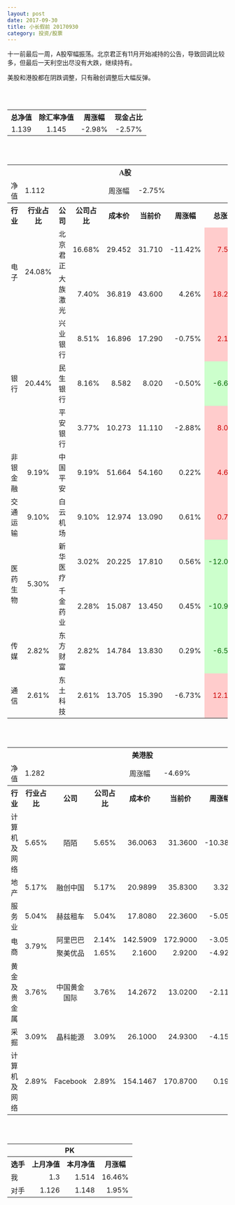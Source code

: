 ```yaml
---
layout: post
date: 2017-09-30
title: 小长假前 20170930
category: 投资/股票
---
```


十一前最后一周，A股窄幅振荡。北京君正有11月开始减持的公告，导致回调比较多，但最后一天利空出尽没有大跌，继续持有。

美股和港股都在阴跌调整，只有融创调整后大幅反弹。

<br/>
<br/>

<table cellspacing="0" border="0">
	<tr>
		<th height="17" align="center"><font face="Noto Sans CJK SC Regular">总净值</font></th>
		<th align="center"><font face="Noto Sans CJK SC Regular">除汇率净值</font></th>
		<th align="center"><font face="Noto Sans CJK SC Regular">周涨幅</font></th>
		<th align="center" valign="middle"><font face="Noto Sans CJK SC Regular">现金占比</font></th>
	</tr>
	<tr>
		<td height="17" align="center" sdval="1.139" sdnum="1033;0;0.000">1.139</td>
		<td align="center" sdval="1.145" sdnum="1033;0;0.000">1.145</td>
		<td align="center" sdval="-0.0298" sdnum="1033;0;0.00%">-2.98%</td>
		<td align="center" sdval="-0.0257" sdnum="1033;0;0.00%">-2.57%</td>
	</tr>
</table>
<br />
<br />
<table>
	<tr>
		<th colspan="8"  height="21" align="center" valign="middle"><font face="Noto Sans CJK SC Regular">A股</font></th>
		</tr>
	<tr>
		<td height="17" align="center"><font face="Noto Sans CJK SC Regular">净值</font></td>
		<td colspan="3"  align="left" valign="middle" sdval="1.112" sdnum="1033;">1.112</td>
		<td align="center"><font face="Noto Sans CJK SC Regular">周涨幅</font></td>
		<td colspan="3"  align="left" valign="middle" sdval="-0.0275" sdnum="1033;0;0.00%">-2.75%</td>
		</tr>
	<tr>
		<th height="21" align="center" valign="middle"><font face="Noto Sans CJK SC Regular">行业</font></th>
		<th align="center" valign="middle"><font face="Noto Sans CJK SC Regular">行业占比</font></th>
		<th align="center"><font face="Noto Sans CJK SC Regular">公司</font></th>
		<th align="center"><font face="Noto Sans CJK SC Regular">公司占比</font></th>
		<th align="center"><font face="Noto Sans CJK SC Regular">成本价</font></th>
		<th align="center"><font face="Noto Sans CJK SC Regular">当前价</font></th>
		<th align="center"><font face="Noto Sans CJK SC Regular">周涨幅</font></th>
		<th align="center"><font face="Noto Sans CJK SC Regular">总涨幅</font></th>
	</tr>
	<tr>
		<td rowspan="2"  height="34" align="center" valign="middle"><font face="Noto Sans CJK SC Regular">电子</font></td>
		<td rowspan="2"  align="center" valign="middle" sdval="0.2408" sdnum="1033;0;0.00%">24.08%</td>
		<td align="left"><font face="Noto Sans CJK SC Regular">北京君正</font></td>
		<td align="right" sdval="0.1668" sdnum="1033;0;0.00%">16.68%</td>
		<td align="right" sdval="29.452" sdnum="1033;0;0.000">29.452</td>
		<td align="right" sdval="31.71" sdnum="1033;0;0.000">31.710</td>
		<td align="right" sdval="-0.1142" sdnum="1033;0;0.00%">-11.42%</td>
		<td align="right" bgcolor="#FFCCCC" sdval="0.0752671193806871" sdnum="1033;0;0.00%"><font color="#CC0000">7.53%</font></td>
	</tr>
	<tr>
		<td align="left"><font face="Noto Sans CJK SC Regular">大族激光</font></td>
		<td align="right" sdval="0.074" sdnum="1033;0;0.00%">7.40%</td>
		<td align="right" sdval="36.819" sdnum="1033;0;0.000">36.819</td>
		<td align="right" sdval="43.6" sdnum="1033;0;0.000">43.600</td>
		<td align="right" sdval="0.0426" sdnum="1033;0;0.00%">4.26%</td>
		<td align="right" bgcolor="#FFCCCC" sdval="0.182771215948288" sdnum="1033;0;0.00%"><font color="#CC0000">18.28%</font></td>
	</tr>
	<tr>
		<td rowspan="3"  height="51" align="center" valign="middle"><font face="Noto Sans CJK SC Regular">银行</font></td>
		<td rowspan="3"  align="center" valign="middle" sdval="0.2044" sdnum="1033;0;0.00%">20.44%</td>
		<td align="left"><font face="Noto Sans CJK SC Regular">兴业银行</font></td>
		<td align="right" sdval="0.0851" sdnum="1033;0;0.00%">8.51%</td>
		<td align="right" sdval="16.896" sdnum="1033;0;0.000">16.896</td>
		<td align="right" sdval="17.29" sdnum="1033;0;0.000">17.290</td>
		<td align="right" sdval="-0.0075" sdnum="1033;0;0.00%">-0.75%</td>
		<td align="right" bgcolor="#FFCCCC" sdval="0.0219191287878786" sdnum="1033;0;0.00%"><font color="#CC0000">2.19%</font></td>
	</tr>
	<tr>
		<td align="left"><font face="Noto Sans CJK SC Regular">民生银行</font></td>
		<td align="right" sdval="0.0816" sdnum="1033;0;0.00%">8.16%</td>
		<td align="right" sdval="8.582" sdnum="1033;0;0.000">8.582</td>
		<td align="right" sdval="8.02" sdnum="1033;0;0.000">8.020</td>
		<td align="right" sdval="-0.005" sdnum="1033;0;0.00%">-0.50%</td>
		<td align="right" bgcolor="#CCFFCC" sdval="-0.0668859007224425" sdnum="1033;0;0.00%"><font color="#006600">-6.69%</font></td>
	</tr>
	<tr>
		<td align="left"><font face="Noto Sans CJK SC Regular">平安银行</font></td>
		<td align="right" sdval="0.0377" sdnum="1033;0;0.00%">3.77%</td>
		<td align="right" sdval="10.273" sdnum="1033;0;0.000">10.273</td>
		<td align="right" sdval="11.11" sdnum="1033;0;0.000">11.110</td>
		<td align="right" sdval="-0.0288" sdnum="1033;0;0.00%">-2.88%</td>
		<td align="right" bgcolor="#FFCCCC" sdval="0.0800757130341672" sdnum="1033;0;0.00%"><font color="#CC0000">8.01%</font></td>
	</tr>
	<tr>
		<td height="17" align="center" valign="middle"><font face="Noto Sans CJK SC Regular">非银金融</font></td>
		<td align="center" valign="middle" sdval="0.0919" sdnum="1033;0;0.00%">9.19%</td>
		<td align="left"><font face="Noto Sans CJK SC Regular">中国平安</font></td>
		<td align="right" sdval="0.0919" sdnum="1033;0;0.00%">9.19%</td>
		<td align="right" sdval="51.664" sdnum="1033;0;0.000">51.664</td>
		<td align="right" sdval="54.16" sdnum="1033;0;0.000">54.160</td>
		<td align="right" sdval="0.0022" sdnum="1033;0;0.00%">0.22%</td>
		<td align="right" bgcolor="#FFCCCC" sdval="0.0469121709507585" sdnum="1033;0;0.00%"><font color="#CC0000">4.69%</font></td>
	</tr>
	<tr>
		<td height="17" align="center" valign="middle"><font face="Noto Sans CJK SC Regular"> 交通运输</font></td>
		<td align="center" valign="middle" sdval="0.091" sdnum="1033;0;0.00%">9.10%</td>
		<td align="left"><font face="Noto Sans CJK SC Regular">白云机场</font></td>
		<td align="right" sdval="0.091" sdnum="1033;0;0.00%">9.10%</td>
		<td align="right" sdval="12.974" sdnum="1033;0;0.000">12.974</td>
		<td align="right" sdval="13.09" sdnum="1033;0;0.000">13.090</td>
		<td align="right" sdval="0.0061" sdnum="1033;0;0.00%">0.61%</td>
		<td align="right" bgcolor="#FFCCCC" sdval="0.00754095884075845" sdnum="1033;0;0.00%"><font color="#CC0000">0.75%</font></td>
	</tr>
	<tr>
		<td rowspan="2"  height="34" align="center" valign="middle"><font face="Noto Sans CJK SC Regular">医药生物</font></td>
		<td rowspan="2"  align="center" valign="middle" sdval="0.053" sdnum="1033;0;0.00%">5.30%</td>
		<td align="left"><font face="Noto Sans CJK SC Regular">新华医疗</font></td>
		<td align="right" sdval="0.0302" sdnum="1033;0;0.00%">3.02%</td>
		<td align="right" sdval="20.225" sdnum="1033;0;0.000">20.225</td>
		<td align="right" sdval="17.81" sdnum="1033;0;0.000">17.810</td>
		<td align="right" sdval="0.0056" sdnum="1033;0;0.00%">0.56%</td>
		<td align="right" bgcolor="#CCFFCC" sdval="-0.120806674907293" sdnum="1033;0;0.00%"><font color="#006600">-12.08%</font></td>
	</tr>
	<tr>
		<td align="left"><font face="Noto Sans CJK SC Regular">千金药业</font></td>
		<td align="right" sdval="0.0228" sdnum="1033;0;0.00%">2.28%</td>
		<td align="right" sdval="15.087" sdnum="1033;0;0.000">15.087</td>
		<td align="right" sdval="13.45" sdnum="1033;0;0.000">13.450</td>
		<td align="right" sdval="0.0045" sdnum="1033;0;0.00%">0.45%</td>
		<td align="right" bgcolor="#CCFFCC" sdval="-0.109904010074899" sdnum="1033;0;0.00%"><font color="#006600">-10.99%</font></td>
	</tr>
	<tr>
		<td height="17" align="center"><font face="Noto Sans CJK SC Regular">传媒</font></td>
		<td align="center" sdval="0.0282" sdnum="1033;0;0.00%">2.82%</td>
		<td align="left"><font face="Noto Sans CJK SC Regular">东方财富</font></td>
		<td align="right" sdval="0.0282" sdnum="1033;0;0.00%">2.82%</td>
		<td align="right" sdval="14.784" sdnum="1033;0;0.000">14.784</td>
		<td align="right" sdval="13.83" sdnum="1033;0;0.000">13.830</td>
		<td align="right" sdval="0.0029" sdnum="1033;0;0.00%">0.29%</td>
		<td align="right" bgcolor="#CCFFCC" sdval="-0.0659292207792209" sdnum="1033;0;0.00%"><font color="#006600">-6.59%</font></td>
	</tr>
	<tr>
		<td height="17" align="center"><font face="Noto Sans CJK SC Regular">通信</font></td>
		<td align="center" sdval="0.0261" sdnum="1033;0;0.00%">2.61%</td>
		<td align="left"><font face="Noto Sans CJK SC Regular">东土科技</font></td>
		<td align="right" sdval="0.0261" sdnum="1033;0;0.00%">2.61%</td>
		<td align="right" sdval="13.705" sdnum="1033;0;0.000">13.705</td>
		<td align="right" sdval="15.39" sdnum="1033;0;0.000">15.390</td>
		<td align="right" sdval="-0.0673" sdnum="1033;0;0.00%">-6.73%</td>
		<td align="right" bgcolor="#FFCCCC" sdval="0.121547829259394" sdnum="1033;0;0.00%"><font color="#CC0000">12.15%</font></td>
	</tr>
</table>
<br />
<br />
<table>
	<tr>
		<th colspan="8"  height="17" align="center" valign="middle"><font face="Noto Sans CJK SC Regular">美港股</font></th>
		</tr>
	<tr>
		<td height="17" align="center"><font face="Noto Sans CJK SC Regular">净值</font></td>
		<td colspan="3"  align="left" valign="middle" sdval="1.282" sdnum="1033;">1.282</td>
		<td align="center"><font face="Noto Sans CJK SC Regular">周涨幅</font></td>
		<td colspan="3"  align="left" valign="middle" sdval="-0.0469" sdnum="1033;0;0.00%">-4.69%</td>
		</tr>
	<tr>
		<th height="21" align="center" valign="middle"><font face="Noto Sans CJK SC Regular">行业</font></th>
		<th align="center" valign="middle"><font face="Noto Sans CJK SC Regular">行业占比</font></th>
		<th align="center"><font face="Noto Sans CJK SC Regular">公司</font></th>
		<th align="center"><font face="Noto Sans CJK SC Regular">公司占比</font></th>
		<th align="center"><font face="Noto Sans CJK SC Regular">成本价</font></th>
		<th align="center"><font face="Noto Sans CJK SC Regular">当前价</font></th>
		<th align="center"><font face="Noto Sans CJK SC Regular">周涨幅</font></th>
		<th align="center"><font face="Noto Sans CJK SC Regular">总涨幅</font></th>
	</tr>
	<tr>
		<td height="17" align="center"><font face="Noto Sans CJK SC Regular">计算机及网络</font></td>
		<td align="center" sdval="0.0565" sdnum="1033;0;0.00%">5.65%</td>
		<td align="center" sdnum="1033;0;0.00%"><font face="Noto Sans CJK SC Regular">陌陌</font></td>
		<td align="right" sdval="0.0565" sdnum="1033;0;0.00%">5.65%</td>
		<td align="right" sdval="36.0063" sdnum="1033;0;0.0000">36.0063</td>
		<td align="right" sdval="31.36" sdnum="1033;0;0.0000">31.3600</td>
		<td align="right" sdval="-0.1038" sdnum="1033;0;0.00%">-10.38%</td>
		<td align="right" bgcolor="#CCFFCC" sdval="-0.130441306660223" sdnum="1033;0;0.00%"><font color="#006600">-13.04%</font></td>
	</tr>
	<tr>
		<td height="17" align="center"><font face="Noto Sans CJK SC Regular">地产</font></td>
		<td align="center" sdval="0.0517" sdnum="1033;0;0.00%">5.17%</td>
		<td align="center" sdnum="1033;0;0.00%"><font face="Noto Sans CJK SC Regular">融创中国</font></td>
		<td align="right" sdval="0.0517" sdnum="1033;0;0.00%">5.17%</td>
		<td align="right" sdval="20.9899" sdnum="1033;0;0.0000">20.9899</td>
		<td align="right" sdval="35.83" sdnum="1033;0;0.0000">35.8300</td>
		<td align="right" sdval="0.0332" sdnum="1033;0;0.00%">3.32%</td>
		<td align="right" bgcolor="#FFCCCC" sdval="0.705611467420045" sdnum="1033;0;0.00%"><font color="#CC0000">70.56%</font></td>
	</tr>
	<tr>
		<td height="17" align="center"><font face="Noto Sans CJK SC Regular">服务业</font></td>
		<td align="center" sdval="0.0504" sdnum="1033;0;0.00%">5.04%</td>
		<td align="center" sdnum="1033;0;0.00%"><font face="Noto Sans CJK SC Regular"> 赫兹租车</font></td>
		<td align="right" sdval="0.0504" sdnum="1033;0;0.00%">5.04%</td>
		<td align="right" sdval="17.808" sdnum="1033;0;0.0000">17.8080</td>
		<td align="right" sdval="22.36" sdnum="1033;0;0.0000">22.3600</td>
		<td align="right" sdval="-0.0505" sdnum="1033;0;0.00%">-5.05%</td>
		<td align="right" bgcolor="#FFCCCC" sdval="0.254215453728661" sdnum="1033;0;0.00%"><font color="#CC0000">25.42%</font></td>
	</tr>
	<tr>
		<td rowspan="2"  height="34" align="center" valign="middle"><font face="Noto Sans CJK SC Regular">电商</font></td>
		<td rowspan="2"  align="center" valign="middle" sdval="0.0379" sdnum="1033;0;0.00%">3.79%</td>
		<td align="center" sdnum="1033;0;0.00%"><font face="Noto Sans CJK SC Regular">阿里巴巴</font></td>
		<td align="right" sdval="0.0214" sdnum="1033;0;0.00%">2.14%</td>
		<td align="right" sdval="142.5909" sdnum="1033;0;0.0000">142.5909</td>
		<td align="right" sdval="172.9" sdnum="1033;0;0.0000">172.9000</td>
		<td align="right" sdval="-0.0305" sdnum="1033;0;0.00%">-3.05%</td>
		<td align="right" bgcolor="#FFCCCC" sdval="0.211159847788323" sdnum="1033;0;0.00%"><font color="#CC0000">21.12%</font></td>
	</tr>
	<tr>
		<td align="center" sdnum="1033;0;0.00%"><font face="Noto Sans CJK SC Regular">聚美优品</font></td>
		<td align="right" sdval="0.0165" sdnum="1033;0;0.00%">1.65%</td>
		<td align="right" sdval="2.16" sdnum="1033;0;0.0000">2.1600</td>
		<td align="right" sdval="2.92" sdnum="1033;0;0.0000">2.9200</td>
		<td align="right" sdval="-0.0492" sdnum="1033;0;0.00%">-4.92%</td>
		<td align="right" bgcolor="#FFCCCC" sdval="0.350451851851852" sdnum="1033;0;0.00%"><font color="#CC0000">35.05%</font></td>
	</tr>
	<tr>
		<td height="17" align="center"><font face="Noto Sans CJK SC Regular">黄金及贵金属</font></td>
		<td align="center" sdval="0.0376" sdnum="1033;0;0.00%">3.76%</td>
		<td align="center" sdnum="1033;0;0.00%"><font face="Noto Sans CJK SC Regular">中国黄金国际</font></td>
		<td align="right" sdval="0.0376" sdnum="1033;0;0.00%">3.76%</td>
		<td align="right" sdval="14.2672" sdnum="1033;0;0.0000">14.2672</td>
		<td align="right" sdval="13.02" sdnum="1033;0;0.0000">13.0200</td>
		<td align="right" sdval="-0.0211" sdnum="1033;0;0.00%">-2.11%</td>
		<td align="right" bgcolor="#CCFFCC" sdval="-0.0888172928114839" sdnum="1033;0;0.00%"><font color="#006600">-8.88%</font></td>
	</tr>
	<tr>
		<td height="17" align="center"><font face="Noto Sans CJK SC Regular">采掘</font></td>
		<td align="center" sdval="0.0309" sdnum="1033;0;0.00%">3.09%</td>
		<td align="center" sdnum="1033;0;0.00%"><font face="Noto Sans CJK SC Regular">晶科能源</font></td>
		<td align="right" sdval="0.0309" sdnum="1033;0;0.00%">3.09%</td>
		<td align="right" sdval="26.1" sdnum="1033;0;0.0000">26.1000</td>
		<td align="right" sdval="24.93" sdnum="1033;0;0.0000">24.9300</td>
		<td align="right" sdval="-0.0415" sdnum="1033;0;0.00%">-4.15%</td>
		<td align="right" bgcolor="#CCFFCC" sdval="-0.0462275862068967" sdnum="1033;0;0.00%"><font color="#006600">-4.62%</font></td>
	</tr>
	<tr>
		<td height="17" align="center"><font face="Noto Sans CJK SC Regular">计算机及网络</font></td>
		<td align="center" sdval="0.0289" sdnum="1033;0;0.00%">2.89%</td>
		<td align="center" sdnum="1033;0;0.00%">Facebook</td>
		<td align="right" sdval="0.0289" sdnum="1033;0;0.00%">2.89%</td>
		<td align="right" sdval="154.1467" sdnum="1033;0;0.0000">154.1467</td>
		<td align="right" sdval="170.87" sdnum="1033;0;0.0000">170.8700</td>
		<td align="right" sdval="0.0019" sdnum="1033;0;0.00%">0.19%</td>
		<td align="right" bgcolor="#FFCCCC" sdval="0.10708951031712" sdnum="1033;0;0.00%"><font color="#CC0000">10.71%</font></td>
	</tr>
</table>
<br />
<br />
<table>
	<tr>
		<th colspan="4"  height="17" align="center" valign="middle">PK</th>
	</tr>
	<tr>
		<th height="21" align="center"><font face="Noto Sans CJK SC Regular">选手</font></th>
		<th align="center"><font face="Noto Sans CJK SC Regular">上月净值</font></th>
		<th align="center"><font face="Noto Sans CJK SC Regular">本月净值</font></th>
		<th align="center"><font face="Noto Sans CJK SC Regular">月涨幅</font></th>
	</tr>
	<tr>
		<td height="17" align="left"><font face="Noto Sans CJK SC Regular">我</font></td>
		<td align="right" sdval="1.3" sdnum="1033;">1.3</td>
		<td align="right" sdval="1.514" sdnum="1033;">1.514</td>
		<td align="right" sdval="0.164615384615385" sdnum="1033;0;0.00%">16.46%</td>
	</tr>
	<tr>
		<td height="17" align="left"><font face="Noto Sans CJK SC Regular">对手</font></td>
		<td align="right" sdval="1.126" sdnum="1033;">1.126</td>
		<td align="right" sdval="1.148" sdnum="1033;">1.148</td>
		<td align="right" sdval="0.0195381882770871" sdnum="1033;0;0.00%">1.95%</td>
	</tr>
</table>
